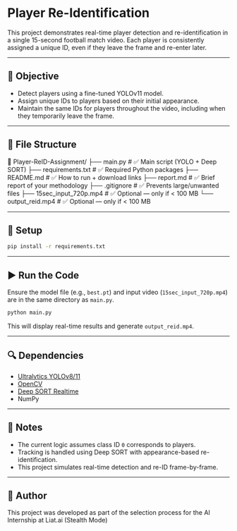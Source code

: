 #  Player Re-Identification

This project demonstrates real-time player detection and re-identification in a single 15-second football match video. Each player is consistently assigned a unique ID, even if they leave the frame and re-enter later.

---

## 🧩 Objective
- Detect players using a fine-tuned YOLOv11 model.
- Assign unique IDs to players based on their initial appearance.
- Maintain the same IDs for players throughout the video, including when they temporarily leave the frame.

---

## 📁 File Structure
📁 Player-ReID-Assignment/
├── main.py                      # ✅ Main script (YOLO + Deep SORT)
├── requirements.txt             # ✅ Required Python packages
├── README.md                    # ✅ How to run + download links
├── report.md                    # ✅ Brief report of your methodology
├── .gitignore                   # ✅ Prevents large/unwanted files
├── 15sec_input_720p.mp4         # ✅ Optional — only if < 100 MB
└── output_reid.mp4              # ✅ Optional — only if < 100 MB


---

## 🚀 Setup
```bash
pip install -r requirements.txt
```

---

## ▶️ Run the Code
Ensure the model file (e.g., `best.pt`) and input video (`15sec_input_720p.mp4`) are in the same directory as `main.py`.

```bash
python main.py
```

This will display real-time results and generate `output_reid.mp4`.

---

## 🔍 Dependencies
- [Ultralytics YOLOv8/11](https://docs.ultralytics.com/)
- [OpenCV](https://opencv.org/)
- [Deep SORT Realtime](https://pypi.org/project/deep-sort-realtime/)
- NumPy

---

## 📌 Notes
- The current logic assumes class ID `0` corresponds to players.
- Tracking is handled using Deep SORT with appearance-based re-identification.
- This project simulates real-time detection and re-ID frame-by-frame.

---

## 👤 Author
This project was developed as part of the selection process for the AI Internship at Liat.ai (Stealth Mode)
